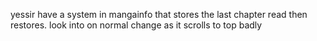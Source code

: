 yessir
have a system in mangainfo that stores the last chapter read then restores. look into on normal change as it scrolls to top badly
